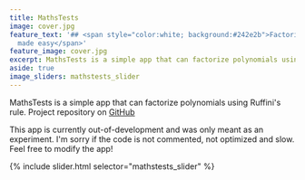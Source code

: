 ```yaml
---
title: MathsTests
image: cover.jpg
feature_text: '## <span style="color:white; background:#242e2b">Factorizing polynomials
  made easy</span>'
feature_image: cover.jpg
excerpt: MathsTests is a simple app that can factorize polynomials using Ruffini's rule.
aside: true
image_sliders: mathstests_slider
---
```


MathsTests is a simple app that can factorize polynomials using Ruffini's rule.
Project repository on [GitHub](https://github.com/marcocipriani01/MathsTests)

This app is currently out-of-development and was only meant as an experiment. I'm sorry if the code is not commented, not optimized and slow. Feel free to modify the app! 

{% include slider.html selector="mathstests_slider" %}